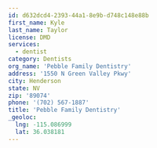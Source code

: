 ```yaml
---
id: d632dcd4-2393-44a1-8e9b-d748c148e88b
first_name: Kyle
last_name: Taylor
license: DMD
services:
  - dentist
category: Dentists
org_name: 'Pebble Family Dentistry'
address: '1550 N Green Valley Pkwy'
city: Henderson
state: NV
zip: '89074'
phone: '(702) 567-1887'
title: 'Pebble Family Dentistry'
_geoloc:
  lng: -115.086999
  lat: 36.038181
---
```


